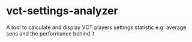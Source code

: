 # vct-settings-analyzer
A tool to calculate and display VCT players settings statistic e.g. average sens and the performance behind it
